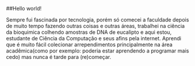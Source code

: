 ##Hello world!

Sempre fui fascinada por tecnologia, porém só comecei a faculdade depois de muito tempo fazendo outras coisas e outras áreas, trabalhei na ciência da bioquimica colhendo amostras de DNA de eucalipto e aqui estou, estudante de Ciência da Computação e seus afins pela internet.
Aprendi que é muito fácil colecionar arrependimentos principalmente na área acadêmica(como por exemplo: poderia estar aprendendo a programar mais cedo) mas nunca é tarde para (re)começar.
